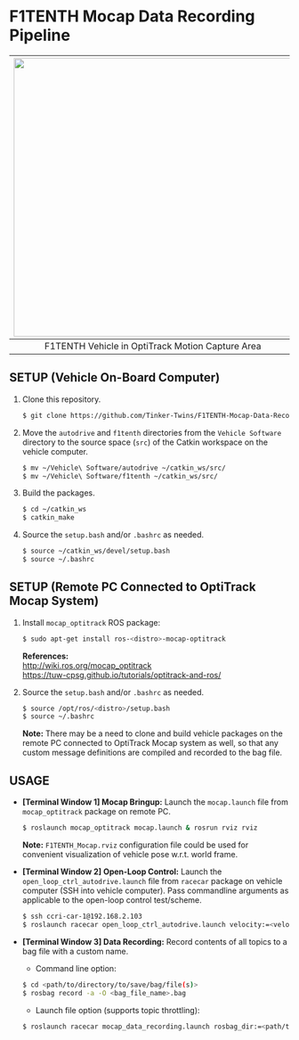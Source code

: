 # F1TENTH Mocap Data Recording Pipeline

| <img src="https://github.com/Tinker-Twins/F1TENTH-Mocap-Data-Recording-Pipeline/blob/main/Media/Motion%20Capture%20Area.png" width="500"> | <img src="https://github.com/Tinker-Twins/F1TENTH-Mocap-Data-Recording-Pipeline/blob/main/Media/Vehicle%20with%20Mocap%20Markers.JPG" width="500"> |
| :----------------------------------: | :----------------------------------------------------------------------------------: |
| F1TENTH Vehicle in OptiTrack Motion Capture Area | F1TENTH Vehicle with X-Base Passive Reflecitve Markers |

## SETUP (Vehicle On-Board Computer)

1. Clone this repository.
    ```bash
    $ git clone https://github.com/Tinker-Twins/F1TENTH-Mocap-Data-Recording-Pipeline.git
    ```
2. Move the `autodrive` and `f1tenth` directories from the `Vehicle Software` directory to the source space (`src`) of the Catkin workspace on the vehicle computer.
    ```bash
    $ mv ~/Vehicle\ Software/autodrive ~/catkin_ws/src/
    $ mv ~/Vehicle\ Software/f1tenth ~/catkin_ws/src/
    ```
3. Build the packages.
    ```bash
    $ cd ~/catkin_ws
    $ catkin_make
    ```
4. Source the `setup.bash` and/or `.bashrc` as needed.
    ```bash
    $ source ~/catkin_ws/devel/setup.bash
    $ source ~/.bashrc
    ```

## SETUP (Remote PC Connected to OptiTrack Mocap System)

1. Install `mocap_optitrack` ROS package:
    ```bash
    $ sudo apt-get install ros-<distro>-mocap-optitrack
    ```
    **References:**  
    http://wiki.ros.org/mocap_optitrack  
    https://tuw-cpsg.github.io/tutorials/optitrack-and-ros/  

2. Source the `setup.bash` and/or `.bashrc` as needed.
    ```bash
    $ source /opt/ros/<distro>/setup.bash
    $ source ~/.bashrc
    ```
    **Note:** There may be a need to clone and build vehicle packages on the remote PC connected to OptiTrack Mocap system as well, so that any custom message definitions are compiled and recorded to the bag file.

## USAGE

- **[Terminal Window 1] Mocap Bringup:** Launch the `mocap.launch` file from `mocap_optitrack` package on remote PC.
  ```bash
  $ roslaunch mocap_optitrack mocap.launch & rosrun rviz rviz
  ```
  **Note:**  `F1TENTH_Mocap.rviz` configuration file could be used for convenient visualization of vehicle pose w.r.t. world frame.

- **[Terminal Window 2] Open-Loop Control:** Launch the `open_loop_ctrl_autodrive.launch` file from `racecar` package on vehicle computer (SSH into vehicle computer). Pass commandline arguments as applicable to the open-loop control test/scheme.
  ```bash
  $ ssh ccri-car-1@192.168.2.103
  $ roslaunch racecar open_loop_ctrl_autodrive.launch velocity:=<velocity> steering:=<steering> velocity_noise:=<velocity_noise> steering_noise:=<steering_noise>
  ```

- **[Terminal Window 3] Data Recording:** Record contents of all topics to a bag file with a custom name.

  - Command line option:
  
  ```bash
  $ cd <path/to/directory/to/save/bag/file(s)>
  $ rosbag record -a -O <bag_file_name>.bag
  ```


  - Launch file option (supports topic throttling):
  
  ```bash
  $ roslaunch racecar mocap_data_recording.launch rosbag_dir:=<path/to/directory/to/save/bag/file> rosbag_name:=<bag_file_name>.bag
  ```
